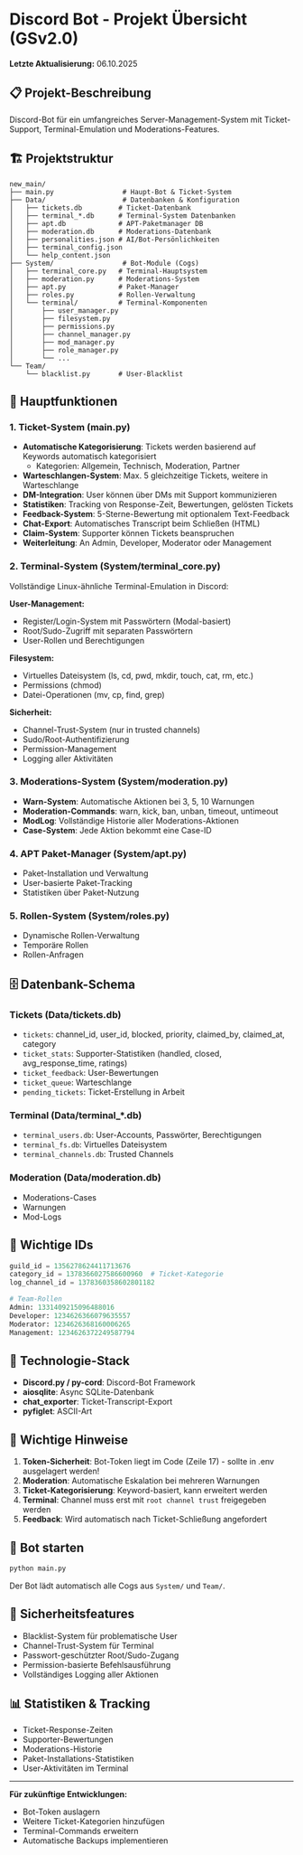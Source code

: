 # Discord Bot - Projekt Übersicht (GSv2.0)

**Letzte Aktualisierung:** 06.10.2025

## 📋 Projekt-Beschreibung

Discord-Bot für ein umfangreiches Server-Management-System mit Ticket-Support, Terminal-Emulation und Moderations-Features.

## 🏗️ Projektstruktur

```
new_main/
├── main.py                 # Haupt-Bot & Ticket-System
├── Data/                   # Datenbanken & Konfiguration
│   ├── tickets.db         # Ticket-Datenbank
│   ├── terminal_*.db      # Terminal-System Datenbanken
│   ├── apt.db             # APT-Paketmanager DB
│   ├── moderation.db      # Moderations-Datenbank
│   ├── personalities.json # AI/Bot-Persönlichkeiten
│   ├── terminal_config.json
│   └── help_content.json
├── System/                 # Bot-Module (Cogs)
│   ├── terminal_core.py   # Terminal-Hauptsystem
│   ├── moderation.py      # Moderations-System
│   ├── apt.py             # Paket-Manager
│   ├── roles.py           # Rollen-Verwaltung
│   └── terminal/          # Terminal-Komponenten
│       ├── user_manager.py
│       ├── filesystem.py
│       ├── permissions.py
│       ├── channel_manager.py
│       ├── mod_manager.py
│       ├── role_manager.py
│       └── ...
└── Team/
    └── blacklist.py       # User-Blacklist
```

## 🎯 Hauptfunktionen

### 1. Ticket-System (main.py)
- **Automatische Kategorisierung**: Tickets werden basierend auf Keywords automatisch kategorisiert
  - Kategorien: Allgemein, Technisch, Moderation, Partner
- **Warteschlangen-System**: Max. 5 gleichzeitige Tickets, weitere in Warteschlange
- **DM-Integration**: User können über DMs mit Support kommunizieren
- **Statistiken**: Tracking von Response-Zeit, Bewertungen, gelösten Tickets
- **Feedback-System**: 5-Sterne-Bewertung mit optionalem Text-Feedback
- **Chat-Export**: Automatisches Transcript beim Schließen (HTML)
- **Claim-System**: Supporter können Tickets beanspruchen
- **Weiterleitung**: An Admin, Developer, Moderator oder Management

### 2. Terminal-System (System/terminal_core.py)
Vollständige Linux-ähnliche Terminal-Emulation in Discord:

**User-Management:**
- Register/Login-System mit Passwörtern (Modal-basiert)
- Root/Sudo-Zugriff mit separaten Passwörtern
- User-Rollen und Berechtigungen

**Filesystem:**
- Virtuelles Dateisystem (ls, cd, pwd, mkdir, touch, cat, rm, etc.)
- Permissions (chmod)
- Datei-Operationen (mv, cp, find, grep)

**Sicherheit:**
- Channel-Trust-System (nur in trusted channels)
- Sudo/Root-Authentifizierung
- Permission-Management
- Logging aller Aktivitäten

### 3. Moderations-System (System/moderation.py)
- **Warn-System**: Automatische Aktionen bei 3, 5, 10 Warnungen
- **Moderation-Commands**: warn, kick, ban, unban, timeout, untimeout
- **ModLog**: Vollständige Historie aller Moderations-Aktionen
- **Case-System**: Jede Aktion bekommt eine Case-ID

### 4. APT Paket-Manager (System/apt.py)
- Paket-Installation und Verwaltung
- User-basierte Paket-Tracking
- Statistiken über Paket-Nutzung

### 5. Rollen-System (System/roles.py)
- Dynamische Rollen-Verwaltung
- Temporäre Rollen
- Rollen-Anfragen

## 🗄️ Datenbank-Schema

### Tickets (Data/tickets.db)
- `tickets`: channel_id, user_id, blocked, priority, claimed_by, claimed_at, category
- `ticket_stats`: Supporter-Statistiken (handled, closed, avg_response_time, ratings)
- `ticket_feedback`: User-Bewertungen
- `ticket_queue`: Warteschlange
- `pending_tickets`: Ticket-Erstellung in Arbeit

### Terminal (Data/terminal_*.db)
- `terminal_users.db`: User-Accounts, Passwörter, Berechtigungen
- `terminal_fs.db`: Virtuelles Dateisystem
- `terminal_channels.db`: Trusted Channels

### Moderation (Data/moderation.db)
- Moderations-Cases
- Warnungen
- Mod-Logs

## 🔑 Wichtige IDs

```python
guild_id = 1356278624411713676
category_id = 1378366027586600960  # Ticket-Kategorie
log_channel_id = 1378360358602801182

# Team-Rollen
Admin: 1331409215096488016
Developer: 1234626366079635557
Moderator: 1234626368160006265
Management: 1234626372249587794
```

## 🔧 Technologie-Stack

- **Discord.py / py-cord**: Discord-Bot Framework
- **aiosqlite**: Async SQLite-Datenbank
- **chat_exporter**: Ticket-Transcript-Export
- **pyfiglet**: ASCII-Art

## 📝 Wichtige Hinweise

1. **Token-Sicherheit**: Bot-Token liegt im Code (Zeile 17) - sollte in .env ausgelagert werden!
2. **Moderation**: Automatische Eskalation bei mehreren Warnungen
3. **Ticket-Kategorisierung**: Keyword-basiert, kann erweitert werden
4. **Terminal**: Channel muss erst mit `root channel trust` freigegeben werden
5. **Feedback**: Wird automatisch nach Ticket-Schließung angefordert

## 🚀 Bot starten

```bash
python main.py
```

Der Bot lädt automatisch alle Cogs aus `System/` und `Team/`.

## 🔐 Sicherheitsfeatures

- Blacklist-System für problematische User
- Channel-Trust-System für Terminal
- Passwort-geschützter Root/Sudo-Zugang
- Permission-basierte Befehlsausführung
- Vollständiges Logging aller Aktionen

## 📊 Statistiken & Tracking

- Ticket-Response-Zeiten
- Supporter-Bewertungen
- Moderations-Historie
- Paket-Installations-Statistiken
- User-Aktivitäten im Terminal

---

**Für zukünftige Entwicklungen:**
- Bot-Token auslagern
- Weitere Ticket-Kategorien hinzufügen
- Terminal-Commands erweitern
- Automatische Backups implementieren
